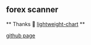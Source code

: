 ## forex scanner

** Thanks :clap: [lightweight-chart](https://github.com/tradingview/lightweight-charts) **

[github page](https://hasindusithmin.github.io/forex-chart/)
